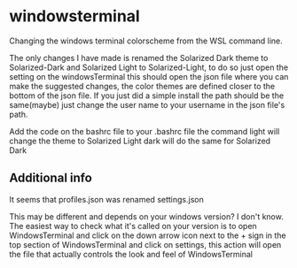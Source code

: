 # windowsterminal
Changing the windows terminal colorscheme from the WSL command line.


The only changes I have made is renamed the Solarized Dark theme to Solarized-Dark
and Solarized Light to Solarized-Light, to do so just open the setting on the windowsTerminal this should open the json file 
where you can make the suggested changes, the color themes are defined closer to the bottom of the json file.  If you just did a simple install the path should be the same(maybe) just change the user name to your username in the json file's path.  

Add the code on the bashrc file to your .bashrc file 
the command light will change the theme to Solarized Light
dark will do the same for Solarized Dark


## Additional info
It seems that profiles.json was renamed settings.json

This may be different and depends on your windows version?  I don't know.  The easiest way to check what it's called on your version
is to open WindowsTerminal and click on the down arrow icon next to the + sign in the top section of WindowsTerminal and click on settings, this action will open the file that actually controls the look and feel of WindowsTerminal
